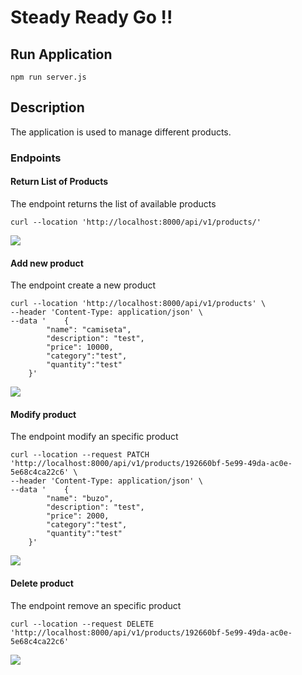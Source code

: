 # Steady Ready Go !!

## Run Application

```
npm run server.js
```

## Description
The application is used to manage different products.

### Endpoints 

#### Return List of Products
The endpoint returns the list of available products
```
curl --location 'http://localhost:8000/api/v1/products/'
```
<img src="/img/GET_PRODUCT.PNG"/>

#### Add new product
The endpoint create a new product
```
curl --location 'http://localhost:8000/api/v1/products' \
--header 'Content-Type: application/json' \
--data '    {
        "name": "camiseta",
        "description": "test",
        "price": 10000,
        "category":"test",
        "quantity":"test"
    }'
```
<img src="/img/CREATE_PRODUCT.png"/>


#### Modify product
The endpoint modify an specific product
```
curl --location --request PATCH 'http://localhost:8000/api/v1/products/192660bf-5e99-49da-ac0e-5e68c4ca22c6' \
--header 'Content-Type: application/json' \
--data '    {
        "name": "buzo",
        "description": "test",
        "price": 2000,
        "category":"test",
        "quantity":"test"
    }'
```
<img src="/img/MODIFY_PRODUCT.png"/>


#### Delete product
The endpoint remove an specific product
```
curl --location --request DELETE 'http://localhost:8000/api/v1/products/192660bf-5e99-49da-ac0e-5e68c4ca22c6'
```
<img src="/img/DELETE_PRODUCT.png"/>
